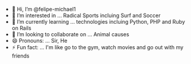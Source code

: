 - 👋 Hi, I’m @felipe-michael1
- 👀 I’m interested in ... Radical Sports incluing Surf and Soccer
- 🌱 I’m currently learning ... technologies incluing Python, PHP and Ruby on Rails
- 💞️ I’m looking to collaborate on ... Animal causes
- 😄 Pronouns: ... Sir, He
- ⚡ Fun fact: ... I'm like go to the gym, watch movies and go out with my friends
